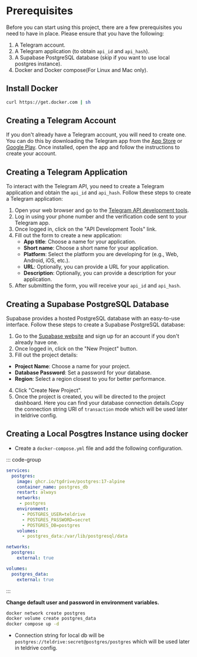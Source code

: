 # Prerequisites

Before you can start using this project, there are a few prerequisites you need to have in place. Please ensure that you have the following:

1. A Telegram account.
2. A Telegram application (to obtain `api_id` and `api_hash`).
3. A Supabase PostgreSQL database (skip if you want to use local postgres instance).
4. Docker and Docker compose(For Linux and Mac only).

## Install Docker

```sh
curl https://get.docker.com | sh
```

## Creating a Telegram Account

If you don't already have a Telegram account, you will need to create one. You can do this by downloading the Telegram app from the [App Store](https://apps.apple.com/us/app/telegram-messenger/id686449807) or [Google Play](https://play.google.com/store/apps/details?id=org.telegram.messenger&hl=en). Once installed, open the app and follow the instructions to create your account.

## Creating a Telegram Application

To interact with the Telegram API, you need to create a Telegram application and obtain the `api_id` and `api_hash`. Follow these steps to create a Telegram application:

1. Open your web browser and go to the [Telegram API development tools](https://my.telegram.org).
2. Log in using your phone number and the verification code sent to your Telegram app.
3. Once logged in, click on the "API Development Tools" link.
4. Fill out the form to create a new application:
   - **App title**: Choose a name for your application.
   - **Short name**: Choose a short name for your application.
   - **Platform**: Select the platform you are developing for (e.g., Web, Android, iOS, etc.).
   - **URL**: Optionally, you can provide a URL for your application.
   - **Description**: Optionally, you can provide a description for your application.
5. After submitting the form, you will receive your `api_id` and `api_hash`.

## Creating a Supabase PostgreSQL Database

Supabase provides a hosted PostgreSQL database with an easy-to-use interface. Follow these steps to create a Supabase PostgreSQL database:

1. Go to the [Supabase website](https://supabase.io) and sign up for an account if you don't already have one.
2. Once logged in, click on the "New Project" button.
3. Fill out the project details:
- **Project Name**: Choose a name for your project.
- **Database Password**: Set a password for your database.
- **Region**: Select a region closest to you for better performance.
4. Click "Create New Project".
5. Once the project is created, you will be directed to the project dashboard. Here you can find your database connection details.Copy the connection string URI of `transaction` mode  which will be used later in teldrive config.


## Creating a Local Posgtres Instance using docker

- Create a `docker-compose.yml` file and add the following configuration.

::: code-group

```yml [docker-compose.yml]
services:
  postgres:
    image: ghcr.io/tgdrive/postgres:17-alpine
    container_name: postgres_db
    restart: always
    networks:
     - postgres
    environment:
      - POSTGRES_USER=teldrive
      - POSTGRES_PASSWORD=secret
      - POSTGRES_DB=postgres
    volumes:
      - postgres_data:/var/lib/postgresql/data

networks:
  postgres:                                 
    external: true

volumes:
  postgres_data:
    external: true
```
:::

**Change default user and password in environment variables.**

```sh
docker network create postgres
docker volume create postgres_data
docker compose up -d
```
- Connection string for local db will be `postgres://teldrive:secret@postgres/postgres` which will be used later in teldrive config.